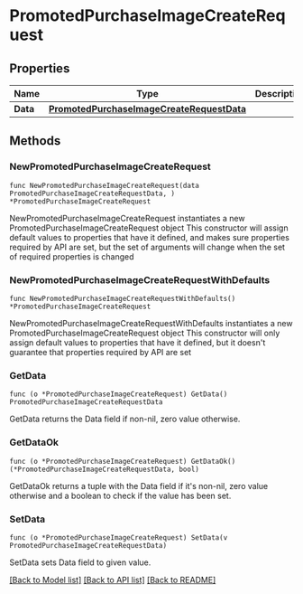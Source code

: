 # PromotedPurchaseImageCreateRequest

## Properties

Name | Type | Description | Notes
------------ | ------------- | ------------- | -------------
**Data** | [**PromotedPurchaseImageCreateRequestData**](PromotedPurchaseImageCreateRequestData.md) |  | 

## Methods

### NewPromotedPurchaseImageCreateRequest

`func NewPromotedPurchaseImageCreateRequest(data PromotedPurchaseImageCreateRequestData, ) *PromotedPurchaseImageCreateRequest`

NewPromotedPurchaseImageCreateRequest instantiates a new PromotedPurchaseImageCreateRequest object
This constructor will assign default values to properties that have it defined,
and makes sure properties required by API are set, but the set of arguments
will change when the set of required properties is changed

### NewPromotedPurchaseImageCreateRequestWithDefaults

`func NewPromotedPurchaseImageCreateRequestWithDefaults() *PromotedPurchaseImageCreateRequest`

NewPromotedPurchaseImageCreateRequestWithDefaults instantiates a new PromotedPurchaseImageCreateRequest object
This constructor will only assign default values to properties that have it defined,
but it doesn't guarantee that properties required by API are set

### GetData

`func (o *PromotedPurchaseImageCreateRequest) GetData() PromotedPurchaseImageCreateRequestData`

GetData returns the Data field if non-nil, zero value otherwise.

### GetDataOk

`func (o *PromotedPurchaseImageCreateRequest) GetDataOk() (*PromotedPurchaseImageCreateRequestData, bool)`

GetDataOk returns a tuple with the Data field if it's non-nil, zero value otherwise
and a boolean to check if the value has been set.

### SetData

`func (o *PromotedPurchaseImageCreateRequest) SetData(v PromotedPurchaseImageCreateRequestData)`

SetData sets Data field to given value.



[[Back to Model list]](../README.md#documentation-for-models) [[Back to API list]](../README.md#documentation-for-api-endpoints) [[Back to README]](../README.md)


